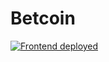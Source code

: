 # Betcoin

[![Frontend deployed](https://github.com/josuablejeru/betcoin/actions/workflows/frontend_deployment.yml/badge.svg)](https://github.com/josuablejeru/betcoin/actions/workflows/frontend_deployment.yml)
